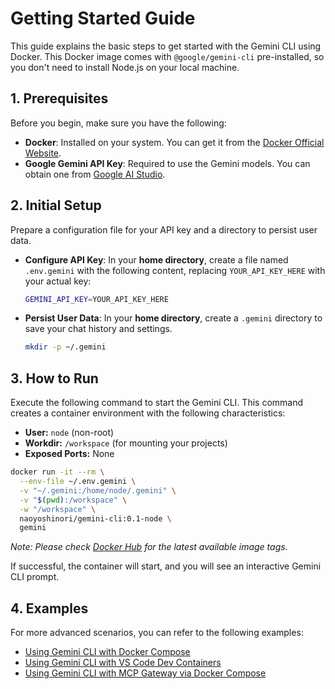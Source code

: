 # Getting Started Guide

This guide explains the basic steps to get started with the Gemini CLI using Docker. This Docker image comes with `@google/gemini-cli` pre-installed, so you don't need to install Node.js on your local machine.

## 1. Prerequisites

Before you begin, make sure you have the following:

* **Docker**: Installed on your system. You can get it from the [Docker Official Website](https://www.docker.com/get-started).
* **Google Gemini API Key**: Required to use the Gemini models. You can obtain one from [Google AI Studio](https://aistudio.google.com/app/apikey).

## 2. Initial Setup

Prepare a configuration file for your API key and a directory to persist user data.

* **Configure API Key**: In your **home directory**, create a file named `.env.gemini` with the following content, replacing `YOUR_API_KEY_HERE` with your actual key:

    ```bash
    GEMINI_API_KEY=YOUR_API_KEY_HERE
    ```

* **Persist User Data**: In your **home directory**, create a `.gemini` directory to save your chat history and settings.

    ```bash
    mkdir -p ~/.gemini
    ```

## 3. How to Run

Execute the following command to start the Gemini CLI. This command creates a container environment with the following characteristics:

* **User:** `node` (non-root)
* **Workdir:** `/workspace` (for mounting your projects)
* **Exposed Ports:** None

```bash
docker run -it --rm \
  --env-file ~/.env.gemini \
  -v "~/.gemini:/home/node/.gemini" \
  -v "$(pwd):/workspace" \
  -w "/workspace" \
  naoyoshinori/gemini-cli:0.1-node \
  gemini
```

*Note: Please check [Docker Hub](https://hub.docker.com/r/naoyoshinori/gemini-cli/tags) for the latest available image tags.*

If successful, the container will start, and you will see an interactive Gemini CLI prompt.

## 4. Examples

For more advanced scenarios, you can refer to the following examples:

* [Using Gemini CLI with Docker Compose](./examples/docker-compose/)
* [Using Gemini CLI with VS Code Dev Containers](./examples/devcontainer/)
* [Using Gemini CLI with MCP Gateway via Docker Compose](./examples/mcp-gateway/)
